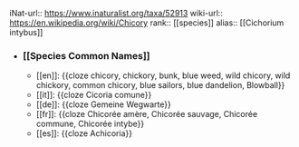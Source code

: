 iNat-url:: https://www.inaturalist.org/taxa/52913
wiki-url:: https://en.wikipedia.org/wiki/Chicory
rank:: [[species]]
alias:: [[Cichorium intybus]]
- ### [[Species Common Names]]
	- [[en]]: {{cloze chicory, chickory, bunk, blue weed, wild chicory, wild chickory, common chicory, blue sailors, blue dandelion, Blowball}}
	- [[it]]: {{cloze Cicoria comune}}
	- [[de]]: {{cloze Gemeine Wegwarte}}
	- [[fr]]: {{cloze Chicorée amère, Chicorée sauvage, Chicorée commune, Chicorée intybe}}
	- [[es]]: {{cloze Achicoria}}